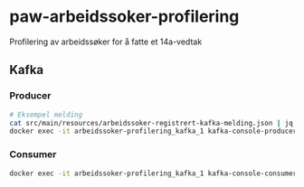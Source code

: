 # paw-arbeidssoker-profilering

Profilering av arbeidssøker for å fatte et 14a-vedtak

## Kafka

### Producer

```sh
# Eksempel melding
cat src/main/resources/arbeidssoker-registrert-kafka-melding.json | jq -c .
docker exec -it arbeidssoker-profilering_kafka_1 kafka-console-producer.sh --broker-list 127.0.0.1:9092 --topic arbeidssoker-registrering-v2
```

### Consumer

```sh
docker exec -it arbeidssoker-profilering_kafka_1 kafka-console-consumer.sh --bootstrap-server 127.0.0.1:9092 --topic arbeidssoker-profilering-endring-v1
```
